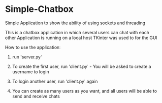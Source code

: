 # Simple-Chatbox
Simple Application to show the ability of using sockets and threading


This is a chatbox application in which several users can chat with each other
Application is running on a local host
TKinter was used to for the GUI


How to use the application:
 
1. run 'server.py'

2. To create the first user, run 'client.py' - You will be asked to create a username to login

3. To login another user, run 'client.py' again 

4. You can create as many users as you want, and all users will be able to send and receive chats
